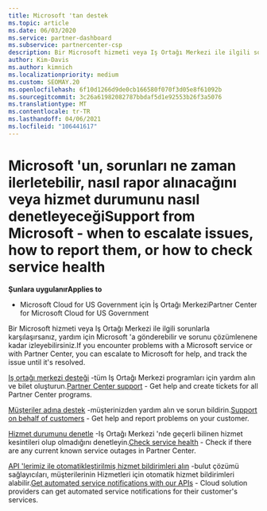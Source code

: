 ```yaml
---
title: Microsoft 'tan destek
ms.topic: article
ms.date: 06/03/2020
ms.service: partner-dashboard
ms.subservice: partnercenter-csp
description: Bir Microsoft hizmeti veya Iş Ortağı Merkezi ile ilgili sorunlar yaşadığınızda, yardım için Microsoft 'a ve sorunu çözülene kadar takip edebilirsiniz.
author: Kim-Davis
ms.author: kimnich
ms.localizationpriority: medium
ms.custom: SEOMAY.20
ms.openlocfilehash: 6f10d1266d9de0cb166580f070f3d05e8f61092b
ms.sourcegitcommit: 3c26a61982082787bbdaf5d1e92553b26f3a5076
ms.translationtype: MT
ms.contentlocale: tr-TR
ms.lasthandoff: 04/06/2021
ms.locfileid: "106441617"
---
```

# <a name="support-from-microsoft---when-to-escalate-issues-how-to-report-them-or-how-to-check-service-health"></a><span data-ttu-id="da0e0-103">Microsoft 'un, sorunları ne zaman ilerletebilir, nasıl rapor alınacağını veya hizmet durumunu nasıl denetleyeceği</span><span class="sxs-lookup"><span data-stu-id="da0e0-103">Support from Microsoft - when to escalate issues, how to report them, or how to check service health</span></span>

<span data-ttu-id="da0e0-104">**Şunlara uygulanır**</span><span class="sxs-lookup"><span data-stu-id="da0e0-104">**Applies to**</span></span>

- <span data-ttu-id="da0e0-105">Microsoft Cloud for US Government için İş Ortağı Merkezi</span><span class="sxs-lookup"><span data-stu-id="da0e0-105">Partner Center for Microsoft Cloud for US Government</span></span>

<span data-ttu-id="da0e0-106">Bir Microsoft hizmeti veya Iş Ortağı Merkezi ile ilgili sorunlarla karşılaşırsanız, yardım için Microsoft 'a gönderebilir ve sorunu çözümlenene kadar izleyebilirsiniz.</span><span class="sxs-lookup"><span data-stu-id="da0e0-106">If you encounter problems with a Microsoft service or with Partner Center, you can escalate to Microsoft for help, and track the issue until it's resolved.</span></span>

<span data-ttu-id="da0e0-107">[Iş ortağı merkezi desteği](report-problems-with-partner-center.md) -tüm Iş Ortağı Merkezi programları için yardım alın ve bilet oluşturun.</span><span class="sxs-lookup"><span data-stu-id="da0e0-107">[Partner Center support](report-problems-with-partner-center.md) - Get help and create tickets for all Partner Center programs.</span></span>

<span data-ttu-id="da0e0-108">[Müşteriler adına destek](report-problems-on-behalf-of-a-customer.md) -müşterinizden yardım alın ve sorun bildirin.</span><span class="sxs-lookup"><span data-stu-id="da0e0-108">[Support on behalf of customers](report-problems-on-behalf-of-a-customer.md) - Get help and report problems on your customer.</span></span>

<span data-ttu-id="da0e0-109">[Hizmet durumunu denetle](check-service-health.md) -Iş Ortağı Merkezi 'nde geçerli bilinen hizmet kesintileri olup olmadığını denetleyin.</span><span class="sxs-lookup"><span data-stu-id="da0e0-109">[Check service health](check-service-health.md) - Check if there are any current known service outages in Partner Center.</span></span>

<span data-ttu-id="da0e0-110">[API 'lerimiz ile otomatikleştirilmiş hizmet bildirimleri alın](get-automated-service-notifications-with-our-apis.md) -bulut çözümü sağlayıcıları, müşterilerinin Hizmetleri için otomatik hizmet bildirimleri alabilir.</span><span class="sxs-lookup"><span data-stu-id="da0e0-110">[Get automated service notifications with our APIs](get-automated-service-notifications-with-our-apis.md) - Cloud solution providers can get automated service notifications for their customer's services.</span></span>


 

 




